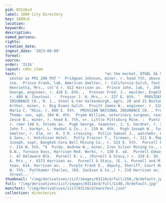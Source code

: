 ```yaml
---
pid: 03116cd
label: 1889 City Directory
key: 1889cd
location: 
keywords: 
description: 
named_persons: 
rights: 
creation_date: 
ingest_date: '2023-08-09'
format: 
source: 
order: '3116'
layout: cmhc_item
text: '                                      *on the market, OTGBL G& Van Valkenburgh,
  seston ax PRI 208 PUT °  Pridgeon Johnson, miner, r. head 7th, above Little Pittsburg.
  ine.  Prince Frank, lab, American Smelter, r. California Gulch, foot Liter av.  Prince
  Henrietta, Mrs., col’d r. 812 Harrison av.  Prince John, lab, r. 204 W. Front.  Pritchard
  George, engineer, r. 428 E. 6th. ,  Prosser Fred. J.. moulder, Engelbach Bros.,
  r. 409 W. Chestnut. -  Prossor J. H. Mrs., r. 227 E. 8th. ‘  PROVIDENCE-WASHINGTON
  INSURANCE CO., R. 1., Steel & Van Valkenburgh, agts, 20 and 21 Boston Blk. F  Pruitt
  Arthur, miner, r. Big Evans Gulch.  Pruitt James W., engineer, r. 510 E. 11th.  Prussen
  Maria C. "Miss, r. 600 E. 5th.  PRUSSIAN NATIONAL INSURANCE CO. , Prussia, W. L.
  Thomp- son, agt, 104 W. 4th.  Pryme William, veterinary surgeon, rear 113 E. 5th.  Puckett
  Jesse B., miner, r. head E. 7th, nr. Little Pittsburg Mine. :  Puetz John, miner,
  r. rear 148 S. Toledo av.  Pugh George, teamster, J. S. Gardner, r. 231 EH. 7th.  Pullen
  John T., barkpr, L. Hoebel & Co., r. 219 W. 4th.  Pugh Joseph W., furnaceman, American
  Smelter, r. Elm, nr. R. 3 R. crossing.  Pullin Samuel J., watchmkr, H. Schenkein
  & Sons, r. Hutchison Hotel.  Pully Frazier T., fireman, r. 211 8. Maple.  Purcell
  Joseph, supt, Bangkok-Cora Bell Mining Co., r. 523 E. 5th.  Purcell P. K. Mrs.,
  r. 214 W. 5th. “4  Purdy. Andrew W., miner, Iron Silver Mining Co., r. Irom  ill.  Purdy
  D.N., furnace boss, Harrison Red. Works, r. 130 E. ad.  Purnell Edward R., mining,
  r. 47 Delaware Blk.  Purnell E. L., (Purnell & Stacy,) r. 329 E. 3d.  Purnell F.
  A. Mrs., r. 6173 Harrison av.  Purnell & Stacy, (E. L. Purnell and M. H. Stacy,)
  teas, 614. Harrison av. .  Purple Frank E., deputy, Sheriff, Court House, r. 117
  W. 7th.  Puttkamer Charles, (Ed. Jackson & Co.,) r. 219 Harrison av.  106 East Second
  Street..- '
thumbnail: "/img/derivatives/iiif/images/03116cd/full/250,/0/default.jpg"
full: "/img/derivatives/iiif/images/03116cd/full/1140,/0/default.jpg"
manifest: "/img/derivatives/iiif/03116cd/manifest.json"
collection: directories
---
```

